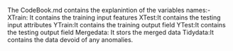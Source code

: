 The CodeBook.md contains the explanintion of the variables names:-
XTrain: It contains the training input features
XTest:It contains the testing input attributes
YTrain:It contains the training output field
YTest:It contains the testing output field
Mergedata: It stors the merged data
Tidydata:It contains the data devoid of any anomalies.

